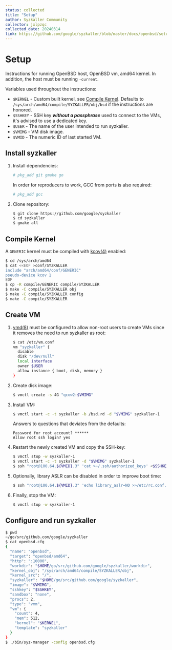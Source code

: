 ```yaml
---
status: collected
title: "Setup"
author: Syzkaller Community
collector: jxlpzqc
collected_date: 20240314
link: https://github.com/google/syzkaller/blob/master/docs/openbsd/setup.md
---
```


# Setup

Instructions for running OpenBSD host, OpenBSD vm, amd64 kernel.
In addition, the host must be running `-current`.

Variables used throughout the instructions:

- `$KERNEL` - Custom built kernel, see [Compile Kernel](#compile-kernel).
              Defaults to `/sys/arch/amd64/compile/SYZKALLER/obj/bsd` if the
              instructions are honored.
- `$SSHKEY` - SSH key ***without a passphrase*** used to connect to the VMs,
              it's advised to use a dedicated key.
- `$USER`   - The name of the user intended to run syzkaller.
- `$VMIMG`  - VM disk image.
- `$VMID`   - The numeric ID of last started VM.

## Install syzkaller

1. Install dependencies:

   ```sh
   # pkg_add git gmake go
   ```

   In order for reproducers to work, GCC from ports is also required:

   ```sh
   # pkg_add gcc
   ```

2. Clone repository:

   ```sh
   $ git clone https://github.com/google/syzkaller
   $ cd syzkaller
   $ gmake all
   ```

## Compile Kernel

A `GENERIC` kernel must be compiled with
[kcov(4)](https://man.openbsd.org/kcov.4)
enabled:

```sh
$ cd /sys/arch/amd64
$ cat <<EOF >conf/SYZKALLER
include "arch/amd64/conf/GENERIC"
pseudo-device kcov 1
EOF
$ cp -R compile/GENERIC compile/SYZKALLER
$ make -C compile/SYZKALLER obj
$ make -C compile/SYZKALLER config
$ make -C compile/SYZKALLER
```

## Create VM

1. [vmd(8)](https://man.openbsd.org/vmd.8)
   must be configured to allow non-root users to create VMs since it removes the
   need to run syzkaller as root:

   ```sh
   $ cat /etc/vm.conf
   vm "syzkaller" {
     disable
     disk "/dev/null"
     local interface
     owner $USER
     allow instance { boot, disk, memory }
   }
   ```

2. Create disk image:

   ```sh
   $ vmctl create -s 4G "qcow2:$VMIMG"
   ```

3. Install VM:

   ```sh
   $ vmctl start -c -t syzkaller -b /bsd.rd -d "$VMIMG" syzkaller-1
   ```

   Answers to questions that deviates from the defaults:

   ```
   Password for root account? ******
   Allow root ssh login? yes
   ```

4. Restart the newly created VM and copy the SSH-key:

   ```sh
   $ vmctl stop -w syzkaller-1
   $ vmctl start -c -t syzkaller -d "$VMIMG" syzkaller-1
   $ ssh "root@100.64.${VMID}.3" 'cat >~/.ssh/authorized_keys' <$SSHKEY.pub
   ```

5. Optionally, library ASLR can be disabled in order to improve boot time:

   ```sh
   $ ssh "root@100.64.${VMID}.3" 'echo library_aslr=NO >>/etc/rc.conf.local'
   ```

6. Finally, stop the VM:

   ```sh
   $ vmctl stop -w syzkaller-1
   ```

## Configure and run syzkaller

```sh
$ pwd
~/go/src/github.com/google/syzkaller
$ cat openbsd.cfg
{
  "name": "openbsd",
  "target": "openbsd/amd64",
  "http": ":10000",
  "workdir": "$HOME/go/src/github.com/google/syzkaller/workdir",
  "kernel_obj": "/sys/arch/amd64/compile/SYZKALLER/obj",
  "kernel_src": "/",
  "syzkaller": "$HOME/go/src/github.com/google/syzkaller",
  "image": "$VMIMG",
  "sshkey": "$SSHKEY",
  "sandbox": "none",
  "procs": 2,
  "type": "vmm",
  "vm": {
    "count": 4,
    "mem": 512,
    "kernel": "$KERNEL",
    "template": "syzkaller"
  }
}
$ ./bin/syz-manager -config openbsd.cfg
```
